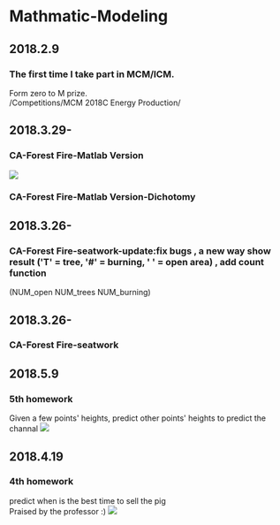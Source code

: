 # Mathmatic-Modeling
## 2018.2.9
### The first time I take part in MCM/ICM.  
Form zero to M prize.  
/Competitions/MCM 2018C Energy Production/  
## 2018.3.29-
### CA-Forest Fire-Matlab Version
![](https://raw.githubusercontent.com/yyhaos/Mathmatic-Modeling/master/Cellular%20Automata/Forest%20Fire/test.gif)
### CA-Forest Fire-Matlab Version-Dichotomy
## 2018.3.26-
### CA-Forest Fire-seatwork-update:fix bugs , a new way show result ('T' = tree, '#' = burning, ' ' = open area) , add count function 
(NUM_open NUM_trees   NUM_burning)
## 2018.3.26-
### CA-Forest Fire-seatwork
## 2018.5.9
### 5th homework  
Given a few points' heights, predict other points' heights to predict the channal
![](https://raw.githubusercontent.com/yyhaos/Mathmatic-Modeling/master/Data%20Default%20Process/Prohibition%20zone%20prediction/图1.jpg)
## 2018.4.19
### 4th homework
predict when is the best time to sell the pig  
Praised by the professor :)
![](https://raw.githubusercontent.com/yyhaos/Mathmatic-Modeling/master/Sensitivity%20Analysis/Feed%20the%20Sheep/最小增重率图.JPG)
